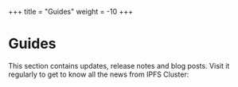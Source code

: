 +++
title = "Guides"
weight = -10
+++

# Guides

This section contains updates, release notes and blog posts. Visit it regularly to get to know all the news from IPFS Cluster:
